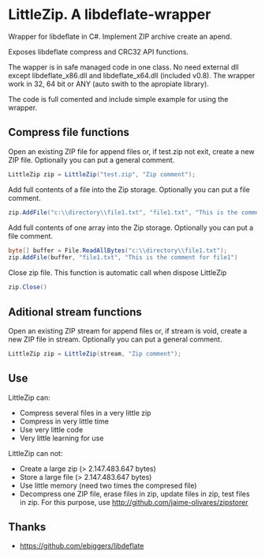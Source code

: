 # LittleZip. A libdeflate-wrapper
Wrapper for libdeflate in C#. Implement ZIP archive create an apend.

Exposes libdeflate compress and CRC32 API functions.

The wapper is in safe managed code in one class. No need external dll except libdeflate_x86.dll and libdeflate_x64.dll (included v0.8). The wrapper work in 32, 64 bit or ANY (auto swith to the apropiate library).

The code is full comented and include simple example for using the wrapper.
## Compress file functions
Open an existing ZIP file for append files or, if test.zip not exit, create a new ZIP file. Optionally you can put a general comment.
```C#
LittleZip zip = LittleZip("test.zip", "Zip comment");
```

Add full contents of a file into the Zip storage. Optionally you can put a file comment.
```C#
zip.AddFile("c:\\directory\\file1.txt", "file1.txt", "This is the comment for file1")
```

Add full contents of one array into the Zip storage. Optionally you can put a file comment.
```C#
byte[] buffer = File.ReadAllBytes("c:\\directory\\file1.txt");
zip.AddFile(buffer, "file1.txt", "This is the comment for file1")
```

Close zip file. This function is automatic call when dispose LittleZip
```C#
zip.Close()
```

## Aditional stream functions
Open an existing ZIP stream for append files or, if stream is void, create a new ZIP file in stream. Optionally you can put a general comment.
```C#
LittleZip zip = LittleZip(stream, "Zip comment");
```

## Use
LittleZip can:
- Compress several files in a very little zip
- Compress in very little time
- Use very little code
- Very little learning for use

LittleZip can not:
- Create a large zip (> 2.147.483.647 bytes)
- Store a large file (> 2.147.483.647 bytes)
- Use little memory (need two times the compresed file)
- Decompress one ZIP file, erase files in zip, update files in zip, test files in zip. For this purpose, use http://github.com/jaime-olivares/zipstorer

## Thanks
- https://github.com/ebiggers/libdeflate
